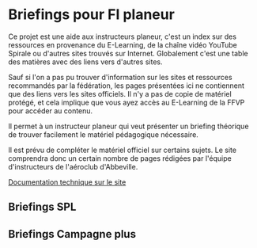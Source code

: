 # Briefings pour FI planeur

Ce projet est une aide aux instructeurs planeur, c'est un index sur des ressources en provenance du E-Learning, de la chaîne vidéo YouTube Spirale ou d'autres sites trouvés sur Internet. Globalement c'est une table des matières avec des liens vers d'autres sites.

Sauf si l'on a pas pu trouver d'information sur les sites et ressources recommandés par la fédération, les pages présentées ici ne contiennent que des liens vers les sites officiels. Il n'y a pas de copie de matériel protégé, et cela implique que vous ayez accès au E-Learning de la FFVP pour accéder au contenu.

Il permet à un instructeur planeur qui veut présenter un briefing théorique de trouver facilement le matériel pédagogique nécessaire. 

Il est prévu de compléter le matériel officiel sur certains sujets. Le site comprendra donc un certain nombre de pages rédigées par l'équipe d'instructeurs de l'aéroclub d'Abbeville.

[Documentation technique sur le site](./doc/markdown_sur_ce_site.md)


## Briefings SPL

## Briefings  Campagne plus